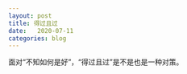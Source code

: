 ```yaml
---
layout: post
title: 得过且过
date:   2020-07-11
categories: blog
---
```


面对“不知如何是好”，“得过且过”是不是也是一种对策。









